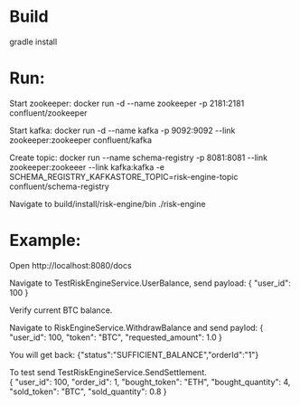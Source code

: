 # Build
gradle install

# Run:

Start zookeeper:
 docker run -d --name zookeeper -p 2181:2181 confluent/zookeeper
 
Start kafka:
 docker run -d --name kafka -p 9092:9092 --link zookeeper:zookeeper confluent/kafka

Create topic:
 docker run --name schema-registry -p 8081:8081 --link zookeeper:zookeeer --link kafka:kafka -e SCHEMA_REGISTRY_KAFKASTORE_TOPIC=risk-engine-topic confluent/schema-registry

Navigate to build/install/risk-engine/bin
./risk-engine

# Example:
 
Open http://localhost:8080/docs

Navigate to TestRiskEngineService.UserBalance, send payload:
{ "user_id": 100 }

Verify current BTC balance.

 
Navigate to RiskEngineService.WithdrawBalance and send paylod:
{
 "user_id": 100,
 "token": "BTC",
 "requested_amount": 1.0
}

You will get back:
{"status":"SUFFICIENT_BALANCE","orderId":"1"}

To test send TestRiskEngineService.SendSettlement.	
{
 "user_id": 100,
 "order_id": 1,
 "bought_token": "ETH",
 "bought_quantity": 4,
  "sold_token": "BTC",
  "sold_quantity": 0.8
}
